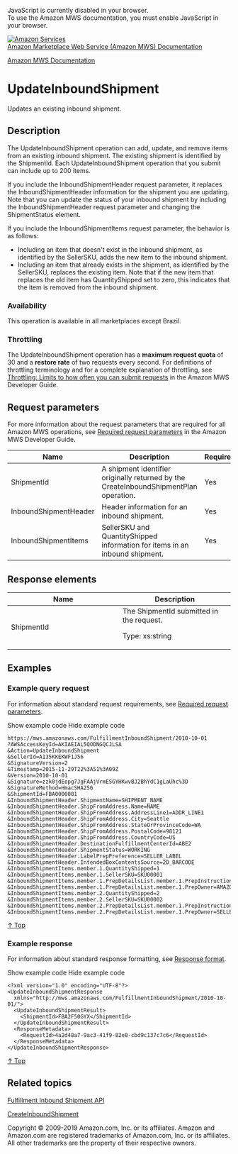 <div id="MWSDX_noscript">

JavaScript is currently disabled in your browser.  
To use the Amazon MWS documentation, you must enable JavaScript in your
browser.

</div>

<div id="MWSDX_divtop">

[![Amazon
Services](https://images-na.ssl-images-amazon.com/images/G/08/mwsportal/fr_FR/amazonservices.gif "Amazon Services")](http://services.amazon.fr)  
<span id="MWSDX_titlebar">[Amazon Marketplace Web Service (Amazon MWS)
Documentation](https://developer.amazonservices.fr/gp/mws/docs.html)</span>

</div>

<div id="MWSDX_divbottom">

<div id="MWSDX_divleft">

<div id="MWSDX_toc">

</div>

</div>

<div id="MWSDX_divright">

<div id="MWSDX_content">

<span id="MWSDX_breadcrumbs">[Amazon MWS
Documentation](https://developer.amazonservices.fr/gp/mws/docs.html)</span>

<div id="FBAInbound_UpdateInboundShipment" class="nested0">

UpdateInboundShipment
=====================

<div class="body">

<span class="ph">Updates an existing inbound shipment.</span>

</div>

<div id="Description" class="topic concept nested1">

Description
-----------

<div class="body conbody">

<div class="section">

The <span class="keyword apiname">UpdateInboundShipment</span> operation
can add, update, and remove items from an existing inbound shipment. The
existing shipment is identified by the <span
class="keyword parmname">ShipmentId</span>. Each <span
class="keyword apiname">UpdateInboundShipment</span> operation that you
submit can include up to 200 items.

If you include the <span
class="keyword parmname">InboundShipmentHeader</span> request parameter,
it replaces the <span
class="keyword parmname">InboundShipmentHeader</span> information for
the shipment you are updating. Note that you can update the status of
your inbound shipment by including the <span
class="keyword parmname">InboundShipmentHeader</span> request parameter
and changing the <span class="keyword parmname">ShipmentStatus</span>
element.

If you include the <span
class="keyword parmname">InboundShipmentItems</span> request parameter,
the behavior is as follows:

-   Including an item that doesn't exist in the inbound shipment, as
    identified by the <span class="keyword parmname">SellerSKU</span>,
    adds the new item to the inbound shipment.
-   Including an item that already exists in the shipment, as identified
    by the <span class="keyword parmname">SellerSKU</span>, replaces the
    existing item. Note that if the new item that replaces the old item
    has <span class="keyword parmname">QuantityShipped</span> set to
    zero, this indicates that the item is removed from the inbound
    shipment.

</div>

<div class="section">

### Availability

This operation is available in all marketplaces except Brazil.

</div>

<div class="section">

### Throttling

The <span class="keyword apiname">UpdateInboundShipment</span> operation
has a **maximum request quota** of 30 and a **restore rate** of two
requests every second. <span class="ph">For definitions of throttling
terminology and for a complete explanation of throttling, see
<a href="../dev_guide/DG_Throttling.md" class="xref">Throttling: Limits to how often you can submit requests</a>
in the <span class="ph">Amazon MWS Developer Guide</span>.</span>

</div>

</div>

</div>

<div id="RequestParameters" class="topic reference nested1">

Request parameters
------------------

<div class="body refbody">

<div class="section">

<span class="ph">For more information about the request parameters that
are required for all <span class="ph">Amazon MWS</span> operations, see
<a href="../dev_guide/DG_RequiredRequestParameters.md" class="xref">Required request parameters</a>
in the <span class="ph">Amazon MWS Developer Guide</span>.</span>

</div>

<div class="tablenoborder">

| Name                                                        | Description                                                                                                                                                                      | Required | Values                                                                                                                                                                                                                                      |
|-------------------------------------------------------------|----------------------------------------------------------------------------------------------------------------------------------------------------------------------------------|----------|---------------------------------------------------------------------------------------------------------------------------------------------------------------------------------------------------------------------------------------------|
| <span class="keyword parmname">ShipmentId</span>            | <span class="ph">A shipment identifier originally returned by the <span class="keyword apiname">CreateInboundShipmentPlan</span> operation.</span>                               | Yes      | <span class="ph">Type: xs:string</span>                                                                                                                                                                                                     |
| <span class="keyword parmname">InboundShipmentHeader</span> | <span class="ph">Header information for an inbound shipment. </span>                                                                                                             | Yes      | Type: <a href="FBAInbound_Datatypes.md#InboundShipmentHeader" class="xref" title="Inbound shipment information used to create and update inbound shipments.">InboundShipmentHeader</a>                                                    |
| <span class="keyword parmname">InboundShipmentItems</span>  | <span class="ph"><span class="keyword parmname">SellerSKU</span> and <span class="keyword parmname">QuantityShipped</span> information for items in an inbound shipment. </span> | Yes      | Type: <a href="FBAInbound_Datatypes.md#InboundShipmentItem" class="xref" title="Item information for an inbound shipment. Submitted with a call to the CreateInboundShipment or UpdateInboundShipment operation.">InboundShipmentItem</a> |

</div>

</div>

</div>

<div id="ResponseElements" class="topic reference nested1">

Response elements
-----------------

<div class="body refbody">

<div class="tablenoborder">

<table id="ResponseElements__ResponseElementsTable" class="table" data-cellpadding="4" data-cellspacing="0" data-summary="" data-frame="border" data-border="1" data-rules="all">
<colgroup>
<col style="width: 50%" />
<col style="width: 50%" />
</colgroup>
<thead>
<tr class="header">
<th>Name</th>
<th>Description</th>
</tr>
</thead>
<tbody>
<tr class="odd">
<td><span class="keyword parmname">ShipmentId</span></td>
<td><span class="ph">The <span class="keyword parmname">ShipmentId</span> submitted in the request.</span>
<p><span class="ph">Type: xs:string</span></p></td>
</tr>
</tbody>
</table>

</div>

</div>

</div>

<div id="Examples" class="topic reference nested1">

Examples
--------

<div class="body refbody">

<div class="section">

### Example query request

<span class="ph">For information about standard request requirements,
see
<a href="../dev_guide/DG_RequiredRequestParameters.md" class="xref">Required request parameters</a>.</span>

<span class="ph expander"> <span class="keyword parmname xshow">Show
example code</span> <span class="keyword parmname xhide">Hide example
code</span> </span>

<div class="sectiondiv content">

    https://mws.amazonaws.com/FulfillmentInboundShipment/2010-10-01
    ?AWSAccessKeyId=AKIAEIAL5QODNGQCJLSA
    &Action=UpdateInboundShipment
    &SellerId=A135KKEKWF1J56
    &SignatureVersion=2
    &Timestamp=2015-11-29T22%3A51%3A09Z
    &Version=2010-10-01
    &Signature=zzk0jdEopg7JgFAAjVrmESGYHKwvBJ2BhYdC1gLaUhc%3D
    &SignatureMethod=HmacSHA256
    &ShipmentId=FBA0000001
    &InboundShipmentHeader.ShipmentName=SHIPMENT_NAME
    &InboundShipmentHeader.ShipFromAddress.Name=NAME
    &InboundShipmentHeader.ShipFromAddress.AddressLine1=ADDR_LINE1
    &InboundShipmentHeader.ShipFromAddress.City=Seattle
    &InboundShipmentHeader.ShipFromAddress.StateOrProvinceCode=WA
    &InboundShipmentHeader.ShipFromAddress.PostalCode=98121
    &InboundShipmentHeader.ShipFromAddress.CountryCode=US
    &InboundShipmentHeader.DestinationFulfillmentCenterId=ABE2
    &InboundShipmentHeader.ShipmentStatus=WORKING
    &InboundShipmentHeader.LabelPrepPreference=SELLER_LABEL
    &InboundShipmentHeader.IntendedBoxContentsSource=2D_BARCODE
    &InboundShipmentItems.member.1.QuantityShipped=1
    &InboundShipmentItems.member.1.SellerSKU=SKU00001
    &InboundShipmentItems.member.1.PrepDetailsList.member.1.PrepInstruction=Taping 
    &InboundShipmentItems.member.1.PrepDetailsList.member.1.PrepOwner=AMAZON
    &InboundShipmentItems.member.2.QuantityShipped=2
    &InboundShipmentItems.member.2.SellerSKU=SKU00002
    &InboundShipmentItems.member.2.PrepDetailsList.member.1.PrepInstruction=Taping 
    &InboundShipmentItems.member.2.PrepDetailsList.member.1.PrepOwner=SELLER

<a href="#Examples" class="xref">↑ Top</a>

</div>

</div>

<div class="section">

### Example response

<span class="ph">For information about standard response formatting, see
<a href="../dev_guide/DG_ResponseFormat.md" class="xref">Response format</a>.</span>

<span class="ph expander"> <span class="keyword parmname xshow">Show
example code</span> <span class="keyword parmname xhide">Hide example
code</span> </span>

<div class="sectiondiv content">

    <?xml version="1.0" encoding="UTF-8"?>
    <UpdateInboundShipmentResponse
      xmlns="http://mws.amazonaws.com/FulfillmentInboundShipment/2010-10-01/">
      <UpdateInboundShipmentResult>
        <ShipmentId>FBA2F50GYX</ShipmentId>
      </UpdateInboundShipmentResult>
      <ResponseMetadata>
        <RequestId>4a2d48a7-9ac3-41f9-82e8-cbd9c137c7c6</RequestId>
      </ResponseMetadata>
    </UpdateInboundShipmentResponse>

<a href="#Examples" class="xref">↑ Top</a>

</div>

</div>

</div>

</div>

<div id="RelatedTopics" class="topic nested1">

Related topics
--------------

<div class="body">

<a href="../fba_inbound/FBAInbound_Overview.md" class="xref">Fulfillment Inbound Shipment API</a>

<a href="../fba_inbound/FBAInbound_CreateInboundShipment.md" class="xref">CreateInboundShipment</a>

</div>

</div>

</div>

<div id="MWSDX_footer">

Copyright © 2009-2019 Amazon.com, Inc. or its affiliates. Amazon and
Amazon.com are registered trademarks of Amazon.com, Inc. or its
affiliates. All other trademarks are the property of their respective
owners.

</div>

</div>

</div>

<div style="clear: both;">

</div>

</div>
